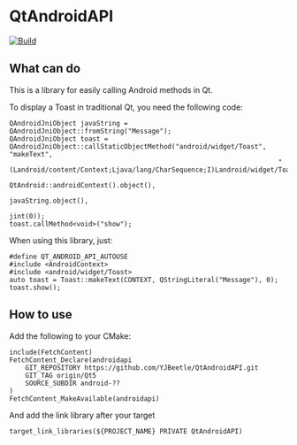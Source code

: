 # QtAndroidAPI

[![Build](https://github.com/YJBeetle/QtAndroidAPI/actions/workflows/Build-Qt5.yaml/badge.svg?branch=Qt5)](https://github.com/YJBeetle/QtAndroidAPI/actions/workflows/Build-Qt5.yaml)

## What can do

This is a library for easily calling Android methods in Qt.

To display a Toast in traditional Qt, you need the following code:

    QAndroidJniObject javaString = QAndroidJniObject::fromString("Message");
    QAndroidJniObject toast = QAndroidJniObject::callStaticObjectMethod("android/widget/Toast", "makeText",
                                                                        "(Landroid/content/Context;Ljava/lang/CharSequence;I)Landroid/widget/Toast;",
                                                                        QtAndroid::androidContext().object(),
                                                                        javaString.object(),
                                                                        jint(0));
    toast.callMethod<void>("show");

When using this library, just:

    #define QT_ANDROID_API_AUTOUSE
    #include <AndroidContext>
    #include <android/widget/Toast>
    auto toast = Toast::makeText(CONTEXT, QStringLiteral("Message"), 0);
    toast.show();

## How to use

Add the following to your CMake:

    include(FetchContent)
    FetchContent_Declare(androidapi
        GIT_REPOSITORY https://github.com/YJBeetle/QtAndroidAPI.git
        GIT_TAG origin/Qt5
        SOURCE_SUBDIR android-??
    )
    FetchContent_MakeAvailable(androidapi)

And add the link library after your target

    target_link_libraries(${PROJECT_NAME} PRIVATE QtAndroidAPI)

